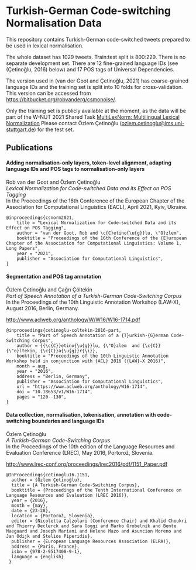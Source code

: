 # Turkish-German Code-switching Normalisation Data

This repository contains Turkish-German code-switched tweets prepared to be used in lexical normalisation. 


The whole dataset has 1029 tweets. Train:test split is 800:229. There is no separate development set.
There are 12 fine-grained language IDs (see (Çetinoğlu, 2016) below) and 17 POS tags of Universal Dependencies.

The version used in (van der Goot and Çetinoğlu, 2021) has coarse-grained language IDs and the training set is
split into 10 folds for cross-validation. This version can be accessed from https://bitbucket.org/robvanderg/csmonoise/.

Only the training set is publicly available at the moment, as the data will be part of the W-NUT 2021 Shared Task [MultiLexNorm: Multilingual Lexical Normalization](http://noisy-text.github.io/2021/multi-lexnorm.html)
Please contact Özlem Çetinoğlu (ozlem.cetinoglu@ims.uni-stuttgart.de) for the test set.


## Publications

#### Adding normalisation-only layers, token-level alignment, adapting language IDs and POS tags to normalisation-only layers

Rob van der Goot and Özlem Çetinoğlu\
*Lexical Normalization for Code-switched Data and its Effect on POS Tagging*\
In the Proceedings of the 16th Conference of the European Chapter of the Association for Computational Linguistics (EACL), April 2021, Kyiv, Ukraine.


```
@inproceedings{csnorm2021,
    title = "Lexical Normalization for Code-switched Data and its Effect on POS Tagging",
    author = "van der Goot, Rob and \c{C}etino{\u{g}}lu, \"O}zlem",
    booktitle = "Proceedings of the 16th Conference of the {E}uropean Chapter of the Association for Computational Linguistics: Volume 1, Long Papers",
    year = "2021",
    publisher = "Association for Computational Linguistics",
}
```


#### Segmentation and POS tag annotation

Özlem Çetinoğlu and Çağrı Çöltekin\
*Part of Speech Annotation of a Turkish-German Code-Switching Corpus*\
In the Proceedings of the 10th Linguistic Annotation Workshop (LAW-X), August 2016, Berlin, Germany.

http://www.aclweb.org/anthology/W/W16/W16-1714.pdf

```
@inproceedings{cetinoglu-coltekin-2016-part,
    title = "Part of Speech Annotation of a {T}urkish-{G}erman Code-Switching Corpus",
    author = {{\c{C}}etino{\u{g}}lu, {\"O}zlem  and {\c{C}}{\"o}ltekin, {\c{C}}a{\u{g}}r{\i}},
    booktitle = "Proceedings of the 10th Linguistic Annotation Workshop held in conjunction with {ACL} 2016 ({LAW}-X 2016)",
    month = aug,
    year = "2016",
    address = "Berlin, Germany",
    publisher = "Association for Computational Linguistics",
    url = "https://www.aclweb.org/anthology/W16-1714",
    doi = "10.18653/v1/W16-1714",
    pages = "120--130",
}
```

#### Data collection, normalisation, tokenisation, annotation with code-switching boundaries and language IDs

Özlem Çetinoğlu\
*A Turkish-German Code-Switching Corpus*\
In the Proceedings of the 10th edition of the Language Resources and Evaluation Conference (LREC), May 2016, Portorož, Slovenia.

http://www.lrec-conf.org/proceedings/lrec2016/pdf/1151_Paper.pdf

```
@InProceedings{cetinoglu16.1151,
  author = {Özlem Çetinoğlu},
  title = {A Turkish-German Code-Switching Corpus},
  booktitle = {Proceedings of the Tenth International Conference on Language Resources and Evaluation (LREC 2016)},
  year = {2016},
  month = {may},
  date = {23-28},
  location = {Portorož, Slovenia},
  editor = {Nicoletta Calzolari (Conference Chair) and Khalid Choukri and Thierry Declerck and Sara Goggi and Marko Grobelnik and Bente Maegaard and Joseph Mariani and Helene Mazo and Asuncion Moreno and Jan Odijk and Stelios Piperidis},
  publisher = {European Language Resources Association (ELRA)},
  address = {Paris, France},
  isbn = {978-2-9517408-9-1},
  language = {english}
 }

```
